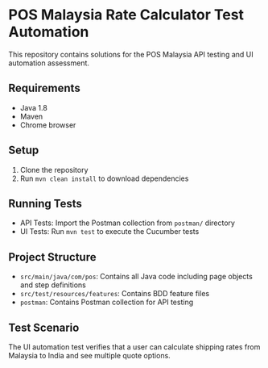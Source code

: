 # POS Malaysia Rate Calculator Test Automation

This repository contains solutions for the POS Malaysia API testing and UI automation assessment.

## Requirements
- Java 1.8
- Maven
- Chrome browser

## Setup
1. Clone the repository
2. Run `mvn clean install` to download dependencies

## Running Tests
- API Tests: Import the Postman collection from `postman/` directory
- UI Tests: Run `mvn test` to execute the Cucumber tests

## Project Structure
- `src/main/java/com/pos`: Contains all Java code including page objects and step definitions
- `src/test/resources/features`: Contains BDD feature files
- `postman`: Contains Postman collection for API testing

## Test Scenario
The UI automation test verifies that a user can calculate shipping rates from Malaysia to India and see multiple quote options.